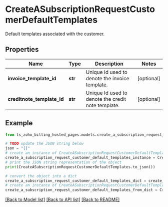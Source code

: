 # CreateASubscriptionRequestCustomerDefaultTemplates

Default templates associated with the customer.

## Properties

Name | Type | Description | Notes
------------ | ------------- | ------------- | -------------
**invoice_template_id** | **str** | Unique Id used to denote the invoice template. | [optional] 
**creditnote_template_id** | **str** | Unique Id used to denote the credit note template. | [optional] 

## Example

```python
from ls_zoho_billing_hosted_pages.models.create_a_subscription_request_customer_default_templates import CreateASubscriptionRequestCustomerDefaultTemplates

# TODO update the JSON string below
json = "{}"
# create an instance of CreateASubscriptionRequestCustomerDefaultTemplates from a JSON string
create_a_subscription_request_customer_default_templates_instance = CreateASubscriptionRequestCustomerDefaultTemplates.from_json(json)
# print the JSON string representation of the object
print(CreateASubscriptionRequestCustomerDefaultTemplates.to_json())

# convert the object into a dict
create_a_subscription_request_customer_default_templates_dict = create_a_subscription_request_customer_default_templates_instance.to_dict()
# create an instance of CreateASubscriptionRequestCustomerDefaultTemplates from a dict
create_a_subscription_request_customer_default_templates_from_dict = CreateASubscriptionRequestCustomerDefaultTemplates.from_dict(create_a_subscription_request_customer_default_templates_dict)
```
[[Back to Model list]](../README.md#documentation-for-models) [[Back to API list]](../README.md#documentation-for-api-endpoints) [[Back to README]](../README.md)


